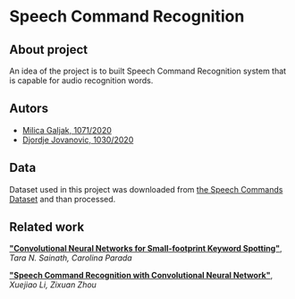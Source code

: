 # Speech Command Recognition

## About project

An idea of the project is to built Speech Command Recognition system that is capable for audio recognition words.

## Autors
- [Milica Galjak, 1071/2020](https://github.com/milicagaljak)
- [Djordje Jovanovic, 1030/2020](https://github.com/DJ-J)

## Data
Dataset used in this project was downloaded from
[the Speech Commands Dataset](https://ai.googleblog.com/2017/08/launching-speech-commands-dataset.html) and than processed.

## Related work
[**"Convolutional Neural Networks for Small-footprint Keyword Spotting"**][1], *Tara N. Sainath, Carolina Parada*

[**"Speech Command Recognition with Convolutional
Neural Network"**][2], *Xuejiao Li, Zixuan Zhou*

[1]: https://static.googleusercontent.com/media/research.google.com/en//pubs/archive/43969.pdf

[2]: http://cs229.stanford.edu/proj2017/final-reports/5244201.pdf

